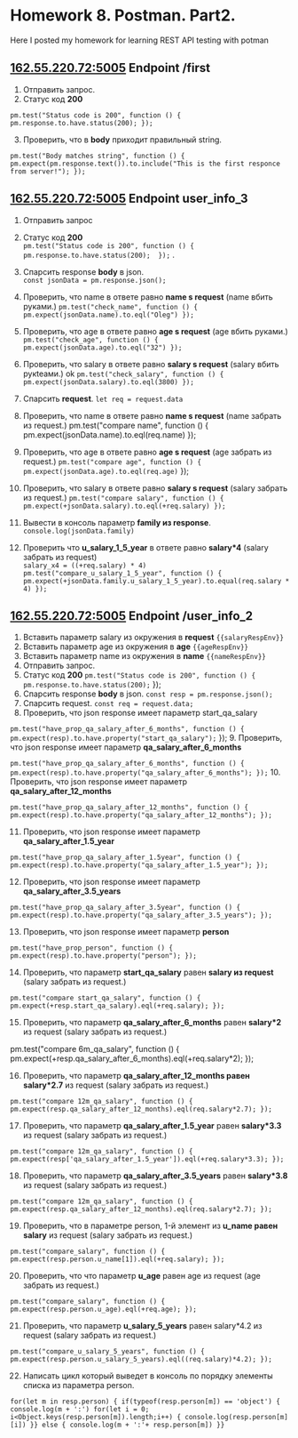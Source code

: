 # Homework 8. Postman. Part2. 
Here I posted my homework for learning REST API testing with potman


  ##        [162.55.220.72:5005](http://162.55.220.72:5005/first)   Endpoint /first
 
1. Отправить запрос.
2. Статус код **200** 

 ` pm.test("Status code is 200", function () {
pm.response.to.have.status(200); }); `

3. Проверить, что в **body** приходит правильный string.

` pm.test("Body matches string", function () {
pm.expect(pm.response.text()).to.include("This is the first responce from server!"); }); `


##        [162.55.220.72:5005](http://162.55.220.72:5005/user_info_3 )   Endpoint user_info_3 



1. Отправить запрос
2. Статус код **200**   
` pm.test("Status code is 200", function () {
    pm.response.to.have.status(200); 
}); `
.
3. Спарсить response **body** в json.   
` const jsonData = pm.response.json(); `

4. Проверить, что name в ответе равно **name s request** (name вбить руками.)
`pm.test("check_name", function () {
    pm.expect(jsonData.name).to.eql("Oleg")
});`

5. Проверить, что age в ответе равно **age s request** (age вбить руками.)  
`pm.test("check_age", function () {
    pm.expect(jsonData.age).to.eql("32")
});`

6. Проверить, что salary в ответе равно **salary s request** (salary вбить рукteами.) ok
`pm.test("check_salary", function () {
    pm.expect(jsonData.salary).to.eql(3800)
});`


7. Спарсить **request**.
`let req = request.data`

8. Проверить, что name в ответе равно **name s request** (name забрать из request.)
pm.test("compare name", function () {
    pm.expect(jsonData.name).to.eql(req.name)
});

9. Проверить, что age в ответе равно **age s request** (age забрать из request.)
`pm.test("compare age", function () {
    pm.expect(jsonData.age).to.eql(req.age)`
});

10. Проверить, что salary в ответе равно **salary s request** (salary забрать из request.)
`pm.test("compare salary", function () {
    pm.expect(+jsonData.salary).to.eql(+req.salary)
});`

11. Вывести в консоль параметр **family из response**.    
`console.log(jsonData.family)`

12. Проверить что **u_salary_1_5_year** в ответе равно **salary*4** (salary забрать из request)   
`salary_x4 = ((+req.salary) * 4)
pm.test("compare_u_salary_1_5_year", function () {
    pm.expect(+jsonData.family.u_salary_1_5_year).to.equal(req.salary * 4)
});`



 ##        [162.55.220.72:5005](http://162.55.220.72:5005/user_info_2)   Endpoint /user_info_2


1. Вставить параметр salary из окружения в **request**
`{{salaryRespEnv}}`
2. Вставить параметр age из окружения в **age**
`{{ageRespEnv}}`
3. Вставить параметр name из окружения в **name**
`{{nameRespEnv}}`
4. Отправить запрос.
5. Статус код **200**
`pm.test("Status code is 200", function () {
    pm.response.to.have.status(200);`
});
6. Спарсить response **body** в json.
`const resp = pm.response.json();`
7. Спарсить request.
 `const req = request.data;`
8. Проверить, что json response имеет параметр start_qa_salary

`pm.test("have_prop_qa_salary_after_6_months", function () {
    pm.expect(resp).to.have.property("start_qa_salary");`
});
9. Проверить, что json response имеет параметр **qa_salary_after_6_months**

`pm.test("have_prop_qa_salary_after_6_months", function () {
    pm.expect(resp).to.have.property("qa_salary_after_6_months");
});`
10. Проверить, что json response имеет параметр **qa_salary_after_12_months**

`pm.test("have_prop_qa_salary_after_12_months", function () {
    pm.expect(resp).to.have.property("qa_salary_after_12_months");
});`


11. Проверить, что json response имеет параметр **qa_salary_after_1.5_year**

`pm.test("have_prop_qa_salary_after_1.5year", function () {
   pm.expect(resp).to.have.property("qa_salary_after_1.5_year");
});`


12. Проверить, что json response имеет параметр **qa_salary_after_3.5_years**

`pm.test("have_prop_qa_salary_after_3.5year", function () {
   pm.expect(resp).to.have.property("qa_salary_after_3.5_years");
});`


13. Проверить, что json response имеет параметр **person**

`pm.test("have_prop_person", function () {
   pm.expect(resp).to.have.property("person");
});`


14. Проверить, что параметр **start_qa_salary** равен **salary из request** (salary забрать из request.)

`pm.test("compare start_qa_salary", function () {
    pm.expect(+resp.start_qa_salary).eql(+req.salary);
});`


15. Проверить, что параметр **qa_salary_after_6_months** равен **salary*2** из request (salary забрать из request.)

pm.test("compare 6m_qa_salary", function () {
    pm.expect(+resp.qa_salary_after_6_months).eql(+req.salary*2);
});


16. Проверить, что параметр **qa_salary_after_12_months равен salary*2.7** из request (salary забрать из request.)

`pm.test("compare 12m_qa_salary", function () {
    pm.expect(resp.qa_salary_after_12_months).eql(req.salary*2.7);
});`


17. Проверить, что параметр **qa_salary_after_1.5_year** равен **salary*3.3** из request (salary забрать из request.)

`pm.test("compare 12m_qa_salary", function () {
    pm.expect(resp['qa_salary_after_1.5_year']).eql(+req.salary*3.3);
});`


18. Проверить, что параметр **qa_salary_after_3.5_years** равен **salary*3.8** из request (salary забрать из request.)

`pm.test("compare 12m_qa_salary", function () {
  pm.expect(resp.qa_salary_after_12_months).eql(req.salary*2.7);
});`


19. Проверить, что в параметре person, 1-й элемент из **u_name равен salary** из request (salary забрать из request.)

`pm.test("compare_salary", function () {
    pm.expect(resp.person.u_name[1]).eql(+req.salary);
});`


20. Проверить, что что параметр **u_age** равен age из request (age забрать из request.)

`pm.test("compare_salary", function () {
    pm.expect(resp.person.u_age).eql(+req.age);
});`


21. Проверить, что параметр **u_salary_5_years** равен salary*4.2 из request (salary забрать из request.)

`pm.test("compare_u_salary_5_years", function () {
    pm.expect(resp.person.u_salary_5_years).eql((req.salary)*4.2);
});`


22. Написать цикл который выведет в консоль по порядку элементы списка из параметра person.

`for(let m in resp.person) {
    if(typeof(resp.person[m]) == 'object') {
        console.log(m + ':')
        for(let i = 0; i<Object.keys(resp.person[m]).length;i++) {
            console.log(resp.person[m][i])
    }}
    else { console.log(m + ':'+ resp.person[m])
        }}`



